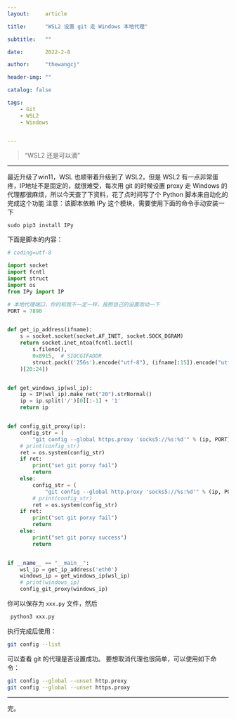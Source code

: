 ```yaml
---
layout:     article

title:      "WSL2 设置 git 走 Windows 本地代理"

subtitle:   ""

date:       2022-2-8

author:     "thewangcj"

header-img: ""

catalog: false

tags:
    - Git 
    - WSL2 
    - Windows


---
```


> “WSL2 还是可以滴”

------

<!--more-->
最近升级了win11，WSL 也顺带着升级到了 WSL2，但是 WSL2 有一点非常蛋疼，IP地址不是固定的，就很难受，每次用 git 的时候设置 proxy 走 Windows 的代理都很麻烦，所以今天查了下资料，花了点时间写了个 Python 脚本来自动化的完成这个功能
注意：该脚本依赖 IPy 这个模块，需要使用下面的命令手动安装一下

```shell
sudo pip3 install IPy
```
下面是脚本的内容：

```python
# coding=utf-8

import socket
import fcntl
import struct
import os
from IPy import IP

# 本地代理端口，你的和我不一定一样，按照自己的设置改动一下
PORT = 7890


def get_ip_address(ifname):
    s = socket.socket(socket.AF_INET, socket.SOCK_DGRAM)
    return socket.inet_ntoa(fcntl.ioctl(
        s.fileno(),
        0x8915,  # SIOCGIFADDR
        struct.pack(('256s').encode("utf-8"), (ifname[:15]).encode("utf-8"))
    )[20:24])


def get_windows_ip(wsl_ip):
    ip = IP(wsl_ip).make_net("20").strNormal()
    ip = ip.split('/')[0][:-1] + '1'
    return ip


def config_git_proxy(ip):
    config_str = (
        "git config --global https.proxy 'socks5://%s:%d'" % (ip, PORT))
    # print(config_str)
    ret = os.system(config_str)
    if ret:
        print("set git porxy fail")
        return
    else:
        config_str = (
            "git config --global http.proxy 'socks5://%s:%d'" % (ip, PORT))
        # print(config_str)
        ret = os.system(config_str)
    if ret:
        print("set git porxy fail")
        return
    else:
        print("set git porxy success")
        return


if __name__ == "__main__":
    wsl_ip = get_ip_address('eth0')
    windows_ip = get_windows_ip(wsl_ip)
    # print(windows_ip)
    config_git_proxy(windows_ip)

```

你可以保存为 `xxx.py` 文件，然后

```sh
 python3 xxx.py
 ```
执行完成后使用：

```sh
git config --list
```

可以查看 git 的代理是否设置成功。
要想取消代理也很简单，可以使用如下命令：

```sh
git config --global --unset http.proxy
git config --global --unset https.proxy
```

---
完。
